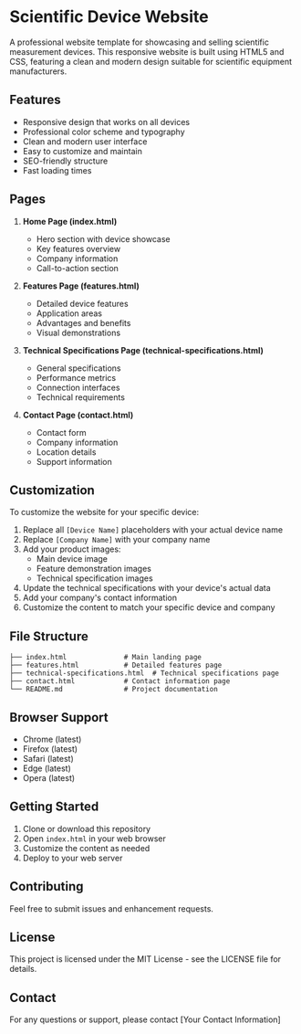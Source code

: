 # Scientific Device Website

A professional website template for showcasing and selling scientific measurement devices. This responsive website is built using HTML5 and CSS, featuring a clean and modern design suitable for scientific equipment manufacturers.

## Features

- Responsive design that works on all devices
- Professional color scheme and typography
- Clean and modern user interface
- Easy to customize and maintain
- SEO-friendly structure
- Fast loading times

## Pages

1. **Home Page (index.html)**
   - Hero section with device showcase
   - Key features overview
   - Company information
   - Call-to-action section

2. **Features Page (features.html)**
   - Detailed device features
   - Application areas
   - Advantages and benefits
   - Visual demonstrations

3. **Technical Specifications Page (technical-specifications.html)**
   - General specifications
   - Performance metrics
   - Connection interfaces
   - Technical requirements

4. **Contact Page (contact.html)**
   - Contact form
   - Company information
   - Location details
   - Support information

## Customization

To customize the website for your specific device:

1. Replace all `[Device Name]` placeholders with your actual device name
2. Replace `[Company Name]` with your company name
3. Add your product images:
   - Main device image
   - Feature demonstration images
   - Technical specification images
4. Update the technical specifications with your device's actual data
5. Add your company's contact information
6. Customize the content to match your specific device and company

## File Structure

```
├── index.html              # Main landing page
├── features.html           # Detailed features page
├── technical-specifications.html  # Technical specifications page
├── contact.html            # Contact information page
└── README.md               # Project documentation
```

## Browser Support

- Chrome (latest)
- Firefox (latest)
- Safari (latest)
- Edge (latest)
- Opera (latest)

## Getting Started

1. Clone or download this repository
2. Open `index.html` in your web browser
3. Customize the content as needed
4. Deploy to your web server

## Contributing

Feel free to submit issues and enhancement requests.

## License

This project is licensed under the MIT License - see the LICENSE file for details.

## Contact

For any questions or support, please contact [Your Contact Information] 